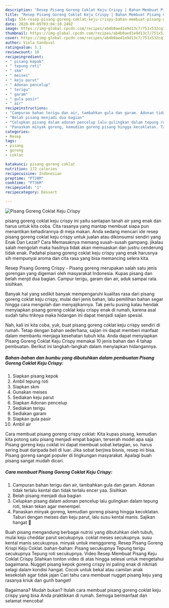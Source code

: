 ```yaml
---
description: "Resep Pisang Goreng Coklat Keju Crispy | Bahan Membuat Pisang Goreng Coklat Keju Crispy Yang Enak Banget"
title: "Resep Pisang Goreng Coklat Keju Crispy | Bahan Membuat Pisang Goreng Coklat Keju Crispy Yang Enak Banget"
slug: 554-resep-pisang-goreng-coklat-keju-crispy-bahan-membuat-pisang-goreng-coklat-keju-crispy-yang-enak-banget
date: 2020-09-05T03:04:10.249Z
image: https://img-global.cpcdn.com/recipes/ab4b0aed1e9d13c7/751x532cq70/pisang-goreng-coklat-keju-crispy-foto-resep-utama.jpg
thumbnail: https://img-global.cpcdn.com/recipes/ab4b0aed1e9d13c7/751x532cq70/pisang-goreng-coklat-keju-crispy-foto-resep-utama.jpg
cover: https://img-global.cpcdn.com/recipes/ab4b0aed1e9d13c7/751x532cq70/pisang-goreng-coklat-keju-crispy-foto-resep-utama.jpg
author: Viola Sandoval
ratingvalue: 3.1
reviewcount: 10
recipeingredient:
- " pisang kepok"
- " tepung roti"
- " skm"
- " meises"
- " keju parut"
- " Adonan pencelup"
- " terigu"
- " garam"
- " gula pasir"
- " air"
recipeinstructions:
- "Campuran bahan terigu dan air, tambahkan gula dan garam. Adonan tidak terlalu kental dan tidak terlalu encer yaa. Sisihkan"
- "Belah pisang menjadi dua bagian"
- "Celupkan pisang dalam adonan pencelup lalu gulingkan dalam tepung roti, tekan tekan agar menempel."
- "Panaskan minyak goreng, kemudian goreng pisang hingga kecoklatan. Taburi dengan meises dan keju parut, lalu susu kental manis. Sajikan hangat 🥰"
categories:
- Resep
tags:
- pisang
- goreng
- coklat

katakunci: pisang goreng coklat 
nutrition: 172 calories
recipecuisine: Indonesian
preptime: "PT28M"
cooktime: "PT36M"
recipeyield: "1"
recipecategory: Dessert

---
```



![Pisang Goreng Coklat Keju Crispy](https://img-global.cpcdn.com/recipes/ab4b0aed1e9d13c7/751x532cq70/pisang-goreng-coklat-keju-crispy-foto-resep-utama.jpg)


pisang goreng coklat keju crispy ini yaitu santapan tanah air yang enak dan harus untuk kita coba. Cita rasanya yang mantap membuat siapa pun menantikan kehadirannya di meja makan.
Anda sedang mencari ide resep pisang goreng coklat keju crispy untuk jualan atau dikonsumsi sendiri yang Enak Dan Lezat? Cara Memasaknya memang susah-susah gampang. jikalau salah mengolah maka hasilnya tidak akan memuaskan dan justru cenderung tidak enak. Padahal pisang goreng coklat keju crispy yang enak harusnya sih mempunyai aroma dan cita rasa yang bisa memancing selera kita.

Resep Pisang Goreng Crispy - Pisang goreng merupakan salah satu jenis gorengan yang digemari oleh masyarakat Indonesia. Kupas pisang dan belah menjd dua bagian. Campur terigu, garam dan air, aduk sampai rata. sisihkan.

Banyak hal yang sedikit banyak mempengaruhi kualitas rasa dari pisang goreng coklat keju crispy, mulai dari jenis bahan, lalu pemilihan bahan segar hingga cara mengolah dan menyajikannya. Tak perlu pusing kalau hendak menyiapkan pisang goreng coklat keju crispy enak di rumah, karena asal sudah tahu triknya maka hidangan ini dapat menjadi sajian spesial.


Nah, kali ini kita coba, yuk, buat pisang goreng coklat keju crispy sendiri di rumah. Tetap dengan bahan sederhana, sajian ini dapat memberi manfaat dalam membantu menjaga kesehatan tubuh kita. Anda dapat menyiapkan Pisang Goreng Coklat Keju Crispy memakai 10 jenis bahan dan 4 tahap pembuatan. Berikut ini langkah-langkah dalam menyiapkan hidangannya.

<!--inarticleads1-->

##### Bahan-bahan dan bumbu yang dibutuhkan dalam pembuatan Pisang Goreng Coklat Keju Crispy:

1. Siapkan  pisang kepok
1. Ambil  tepung roti
1. Siapkan  skm
1. Gunakan  meises
1. Sediakan  keju parut
1. Siapkan  Adonan pencelup
1. Sediakan  terigu
1. Sediakan  garam
1. Siapkan  gula pasir
1. Ambil  air


Cara membuat pisang goreng crispy coklat: Kita kupas pisang, kemudian kita potong satu pisang menjadi empat bagian, terserah model apa saja Pisang goreng keju coklat ini dapat membuat sobat ketagian, so. harus sering buat daripada beli di luar. Jika sobat berjiwa bisnis, resep ini bisa. Pisang goreng sangat populer di lingkungan masyarakat. Apalagi buah pisang sangat mudah dicari. 

<!--inarticleads2-->

##### Cara membuat Pisang Goreng Coklat Keju Crispy:

1. Campuran bahan terigu dan air, tambahkan gula dan garam. Adonan tidak terlalu kental dan tidak terlalu encer yaa. Sisihkan
1. Belah pisang menjadi dua bagian
1. Celupkan pisang dalam adonan pencelup lalu gulingkan dalam tepung roti, tekan tekan agar menempel.
1. Panaskan minyak goreng, kemudian goreng pisang hingga kecoklatan. Taburi dengan meises dan keju parut, lalu susu kental manis. Sajikan hangat 🥰


Buah pisang mengandung berbagai nutrisi yang dibutuhkan oleh tubuh, mulai keju cheddar parut secukupnya. coklat meses secukupnya. susu kental manis secukupnya. minyak untuk menggoreng. Resep Pisang Goreng Krispi Keju Coklat. bahan-bahan: Pisang secukupnya Tepung terigu secukupnya Tepung roti secukupnya. Video Resep Membuat Pisang Keju Coklat Crispy Silahkan tonton video di atas hingga selesai untuk mengetahui bagaimana. Nugget pisang kepok goreng crispy ini paling enak di nikmati selagi dalam kondisi hangat. Cocok untuk bekal atau camilan anak kesekolah agar tidak jajan Cari tahu cara membuat nugget pisang keju yang rasanya kriuk dan gurih banget! 

Bagaimana? Mudah bukan? Itulah cara membuat pisang goreng coklat keju crispy yang bisa Anda praktikkan di rumah. Semoga bermanfaat dan selamat mencoba!
